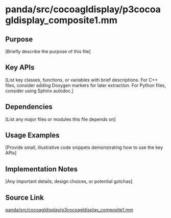 # panda/src/cocoagldisplay/p3cocoagldisplay_composite1.mm

## Purpose
[Briefly describe the purpose of this file]

## Key APIs
[List key classes, functions, or variables with brief descriptions.
For C++ files, consider adding Doxygen markers for later extraction.
For Python files, consider using Sphinx autodoc.]

## Dependencies
[List any major files or modules this file depends on]

## Usage Examples
[Provide small, illustrative code snippets demonstrating how to use the key APIs]

## Implementation Notes
[Any important details, design choices, or potential gotchas]

## Source Link
[panda/src/cocoagldisplay/p3cocoagldisplay_composite1.mm](link_to_source_repository/panda/src/cocoagldisplay/p3cocoagldisplay_composite1.mm)
